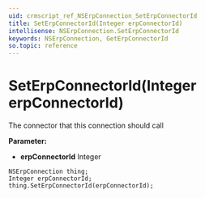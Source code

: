 ```yaml
---
uid: crmscript_ref_NSErpConnection_SetErpConnectorId
title: SetErpConnectorId(Integer erpConnectorId)
intellisense: NSErpConnection.SetErpConnectorId
keywords: NSErpConnection, GetErpConnectorId
so.topic: reference
---
```


# SetErpConnectorId(Integer erpConnectorId)

The connector that this connection should call

**Parameter:** 
* **erpConnectorId** Integer

```crmscript
NSErpConnection thing;
Integer erpConnectorId;
thing.SetErpConnectorId(erpConnectorId);
```

